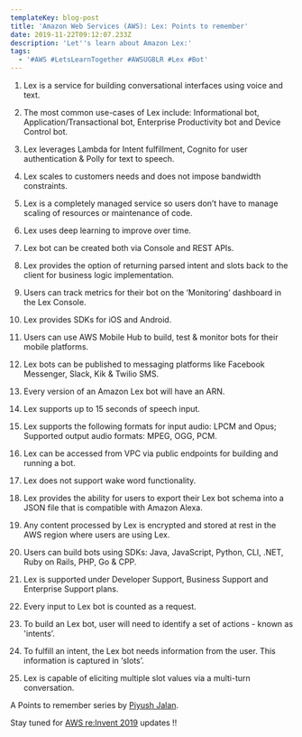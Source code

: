 ```yaml
---
templateKey: blog-post
title: 'Amazon Web Services (AWS): Lex: Points to remember'
date: 2019-11-22T09:12:07.233Z
description: 'Let''s learn about Amazon Lex:'
tags:
  - '#AWS #LetsLearnTogether #AWSUGBLR #Lex #Bot'
---
```

1. Lex is a service for building conversational interfaces using voice and text.

2. The most common use-cases of Lex include: Informational bot, Application/Transactional bot, Enterprise Productivity bot and Device Control bot.

3. Lex leverages Lambda for Intent fulfillment, Cognito for user authentication & Polly for text to speech.

4. Lex scales to customers needs and does not impose bandwidth constraints.

5. Lex is a completely managed service so users don’t have to manage scaling of resources or maintenance of code.

6. Lex uses deep learning to improve over time.

7. Lex bot can be created both via Console and REST APIs.

8. Lex provides the option of returning parsed intent and slots back to the client for business logic implementation.

9. Users can track metrics for their bot on the ‘Monitoring’ dashboard in the Lex Console.

10. Lex provides SDKs for iOS and Android.

11. Users can use AWS Mobile Hub to build, test & monitor bots for their mobile platforms.

12. Lex bots can be published to messaging platforms like Facebook Messenger, Slack, Kik & Twilio SMS.

13. Every version of an Amazon Lex bot will have an ARN.

14. Lex supports up to 15 seconds of speech input.

15. Lex supports the following formats for input audio: LPCM and Opus; Supported output audio formats: MPEG, OGG, PCM.

16. Lex can be accessed from VPC via public endpoints for building and running a bot.

17. Lex does not support wake word functionality.

18. Lex provides the ability for users to export their Lex bot schema into a JSON file that is compatible with Amazon Alexa.

19. Any content processed by Lex is encrypted and stored at rest in the AWS region where users are using Lex.

20. Users can build bots using SDKs: Java, JavaScript, Python, CLI, .NET, Ruby on Rails, PHP, Go & CPP.

21. Lex is supported under Developer Support, Business Support and Enterprise Support plans.

22. Every input to Lex bot is counted as a request.

23. To build an Lex bot, user will need to identify a set of actions - known as 'intents’.

24. To fulfill an intent, the Lex bot needs information from the user. This information is captured in ‘slots’.

25. Lex is capable of eliciting multiple slot values via a multi-turn conversation.

A Points to remember series by [Piyush Jalan](https://www.linkedin.com/in/piyush-jalan/).

Stay tuned for [AWS re:Invent 2019](https://reinvent.awsevents.com/) updates !!
